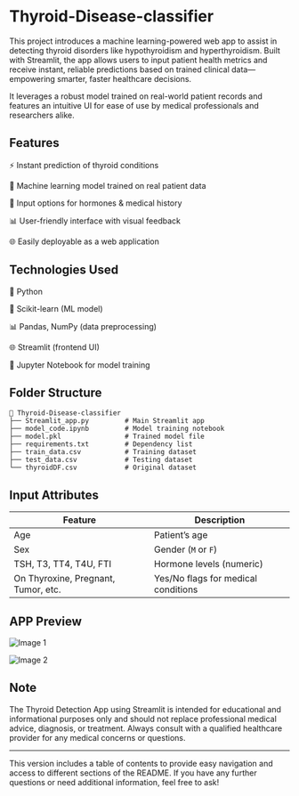 # Thyroid-Disease-classifier

This project introduces a machine learning-powered web app to assist in detecting thyroid disorders like hypothyroidism and hyperthyroidism. Built with Streamlit, the app allows users to input patient health metrics and receive instant, reliable predictions based on trained clinical data—empowering smarter, faster healthcare decisions.

It leverages a robust model trained on real-world patient records and features an intuitive UI for ease of use by medical professionals and researchers alike.

## Features

⚡ Instant prediction of thyroid conditions

🤖 Machine learning model trained on real patient data

🧪 Input options for hormones & medical history

📊 User-friendly interface with visual feedback

🌐 Easily deployable as a web application

## Technologies Used

📘 Python

🔮 Scikit-learn (ML model)

📊 Pandas, NumPy (data preprocessing)

🌐 Streamlit (frontend UI)

🧪 Jupyter Notebook for model training


##  Folder Structure

```
📁 Thyroid-Disease-classifier
├── Streamlit_app.py         # Main Streamlit app
├── model_code.ipynb         # Model training notebook
├── model.pkl                # Trained model file
├── requirements.txt         # Dependency list
├── train_data.csv           # Training dataset
├── test_data.csv            # Testing dataset
└── thyroidDF.csv            # Original dataset
```

## Input Attributes

| Feature                             | Description                         |
| ----------------------------------- | ----------------------------------- |
| Age                                 | Patient’s age                       |
| Sex                                 | Gender (`M` or `F`)                 |
| TSH, T3, TT4, T4U, FTI              | Hormone levels (numeric)            |
| On Thyroxine, Pregnant, Tumor, etc. | Yes/No flags for medical conditions |


## APP Preview
![Image 1](https://github.com/Sumanasumithra04/Thyroid-Disease-classifier/blob/8f1f97592babce72123e473e89f8ffe56571db5e/image/image%201%20.png)


![Image 2](https://github.com/Sumanasumithra04/Thyroid-Disease-classifier/blob/b7a000e74974dc780058905deb68c499f1d05eee/image/image%202.png)

## Note

The Thyroid Detection App using Streamlit is intended for educational and informational purposes only and should not replace professional medical advice, diagnosis, or treatment. Always consult with a qualified healthcare provider for any medical concerns or questions.

---

This version includes a table of contents to provide easy navigation and access to different sections of the README. If you have any further questions or need additional information, feel free to ask!
